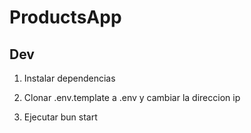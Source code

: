 # ProductsApp

## Dev

1. Instalar dependencias

2. Clonar .env.template a .env y cambiar la direccion ip
3. Ejecutar bun start